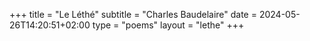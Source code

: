 +++
title = "Le Léthé"
subtitle = "Charles Baudelaire"
date = 2024-05-26T14:20:51+02:00
type = "poems"
layout = "lethe"
+++
